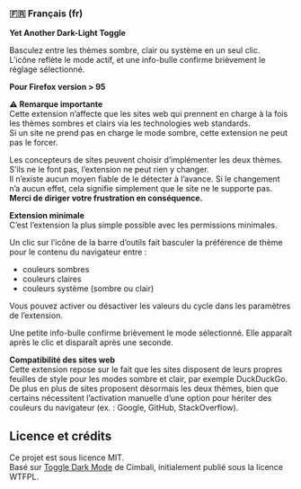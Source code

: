 ### 🇫🇷 Français (fr)

**Yet Another Dark-Light Toggle**

Basculez entre les thèmes sombre, clair ou système en un seul clic.  
L’icône reflète le mode actif, et une info-bulle confirme brièvement le réglage sélectionné.

**Pour Firefox version > 95**

**⚠️ Remarque importante**  
Cette extension n’affecte que les sites web qui prennent en charge à la fois les thèmes sombres et clairs via les technologies web standards.  
Si un site ne prend pas en charge le mode sombre, cette extension ne peut pas le forcer.

Les concepteurs de sites peuvent choisir d’implémenter les deux thèmes. S’ils ne le font pas, l’extension ne peut rien y changer.  
Il n’existe aucun moyen fiable de le détecter à l’avance. Si le changement n’a aucun effet, cela signifie simplement que le site ne le supporte pas.  
**Merci de diriger votre frustration en conséquence.**

**Extension minimale**  
C’est l’extension la plus simple possible avec les permissions minimales.

Un clic sur l’icône de la barre d’outils fait basculer la préférence de thème pour le contenu du navigateur entre :

- couleurs sombres
- couleurs claires
- couleurs système (sombre ou clair)

Vous pouvez activer ou désactiver les valeurs du cycle dans les paramètres de l’extension.

Une petite info-bulle confirme brièvement le mode sélectionné. Elle apparaît après le clic et disparaît après une seconde.

**Compatibilité des sites web**  
Cette extension repose sur le fait que les sites disposent de leurs propres feuilles de style pour les modes sombre et clair, par exemple DuckDuckGo.  
De plus en plus de sites proposent désormais les deux thèmes, bien que certains nécessitent l’activation manuelle d’une option pour hériter des couleurs du navigateur (ex. : Google, GitHub, StackOverflow).

## Licence et crédits

Ce projet est sous licence MIT.  
Basé sur [Toggle Dark Mode](https://github.com/Cimbali/toggle-dark-mode) de Cimbali, initialement publié sous la licence WTFPL.
